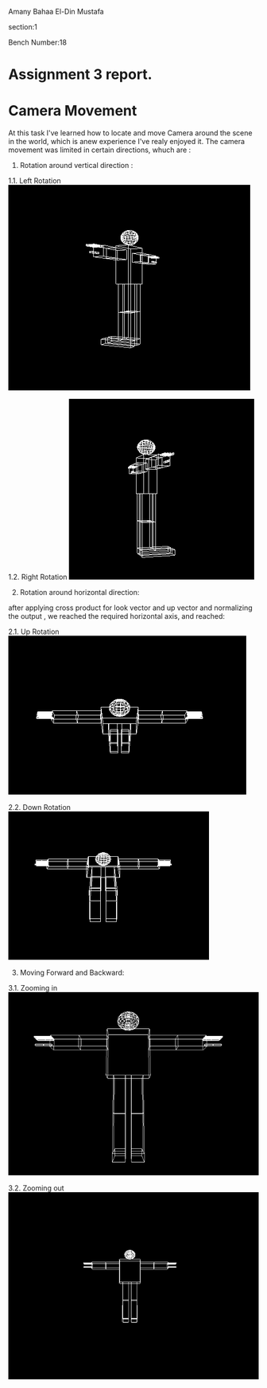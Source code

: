 <p>Amany Bahaa El-Din Mustafa</p>
<p>section:1</p>
<p>Bench Number:18</p>


# Assignment 3 report.
# Camera Movement

At this task I've learned how to locate and move Camera around the scene in the world, which is anew experience I've realy enjoyed it.
The camera movement was limited in certain directions, whuch are :

1) Rotation around vertical direction :

1.1. Left Rotation 
![picture](LeftRotation.png)

1.2. Right Rotation
![picture](RightRotation.png)

2) Rotation around horizontal direction:

after applying cross product for look vector and up vector and normalizing the output , we reached the required horizontal axis, and reached:

2.1. Up Rotation
![picture](UpRotation.png)

2.2. Down Rotation
![picture](DownRotation.png)

3) Moving Forward and Backward:

3.1. Zooming in 
![picture](MoveForward.png)

3.2. Zooming out
![picture](MoveBackward.png)



